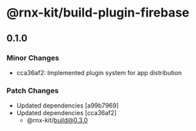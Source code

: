 # @rnx-kit/build-plugin-firebase

## 0.1.0

### Minor Changes

- cca36af2: Implemented plugin system for app distribution

### Patch Changes

- Updated dependencies [a99b7969]
- Updated dependencies [cca36af2]
  - @rnx-kit/build@0.3.0
